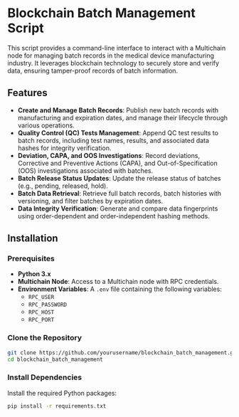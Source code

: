 # Blockchain Batch Management Script

This script provides a command-line interface to interact with a Multichain node for managing batch records in the medical device manufacturing industry. It leverages blockchain technology to securely store and verify data, ensuring tamper-proof records of batch information.

## Features

- **Create and Manage Batch Records**: Publish new batch records with manufacturing and expiration dates, and manage their lifecycle through various operations.
- **Quality Control (QC) Tests Management**: Append QC test results to batch records, including test names, results, and associated data hashes for integrity verification.
- **Deviation, CAPA, and OOS Investigations**: Record deviations, Corrective and Preventive Actions (CAPA), and Out-of-Specification (OOS) investigations associated with batches.
- **Batch Release Status Updates**: Update the release status of batches (e.g., pending, released, hold).
- **Batch Data Retrieval**: Retrieve full batch records, batch histories with versioning, and filter batches by expiration dates.
- **Data Integrity Verification**: Generate and compare data fingerprints using order-dependent and order-independent hashing methods.

## Installation

### Prerequisites

- **Python 3.x**
- **Multichain Node**: Access to a Multichain node with RPC credentials.
- **Environment Variables**: A `.env` file containing the following variables:
  - `RPC_USER`
  - `RPC_PASSWORD`
  - `RPC_HOST`
  - `RPC_PORT`

### Clone the Repository

```bash
git clone https://github.com/yourusername/blockchain_batch_management.git
cd blockchain_batch_management
```
### Install Dependencies
Install the required Python packages:
```bash
pip install -r requirements.txt
```
